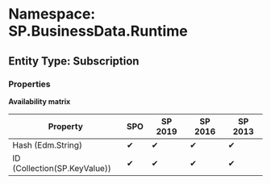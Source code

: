 # Namespace: SP.BusinessData.Runtime
## Entity Type: Subscription

### Properties

**Availability matrix**

Property | SPO | SP 2019 | SP 2016 | SP 2013
----------|-----|---------|---------|--------
Hash (Edm.String) | ✔ | ✔ | ✔ | ✔
ID (Collection(SP.KeyValue)) | ✔ | ✔ | ✔ | ✔

